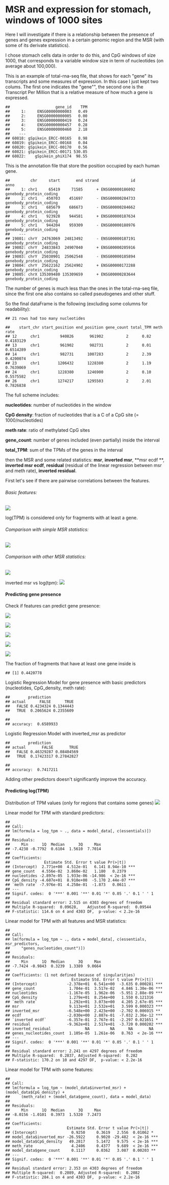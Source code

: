 MSR and expression for stomach, windows of 1000 sites
================

Here I will investigate if there is a relationship between the presence of genes and genes expression in a certain genomic region and the MSR (with some of its derivate statistics).

I chose stomach cells data in order to do this, and CpG windows of size 1000, that corresponds to a variable window size in term of nucleotides (on average about 100,000).

This is an example of total-rna-seq file, that shows for each "gene" its transcripts and some measures of expression. In this case I just kept two colums. The first one indicates the "gene"", the second one is the Transcript Per Million that is a relative measure of how much a gene is expressed.

    ##                    gene_id    TPM
    ##     1:     ENSG00000000003   0.49
    ##     2:     ENSG00000000005   0.00
    ##     3:     ENSG00000000419   0.24
    ##     4:     ENSG00000000457   0.28
    ##     5:     ENSG00000000460   2.18
    ##    ---                           
    ## 60818: gSpikein_ERCC-00165   8.98
    ## 60819: gSpikein_ERCC-00168   0.04
    ## 60820: gSpikein_ERCC-00170   0.56
    ## 60821: gSpikein_ERCC-00171 530.85
    ## 60822:    gSpikein_phiX174  98.55

This is the annotation file that store the position occupied by each human gene.

    ##         chr     start       end strand              id                    anno
    ##     1: chr1     65419     71585      + ENSG00000186092 genebody_protein_coding
    ##     2: chr1    450703    451697      - ENSG00000284733 genebody_protein_coding
    ##     3: chr1    685679    686673      - ENSG00000284662 genebody_protein_coding
    ##     4: chr1    923928    944581      + ENSG00000187634 genebody_protein_coding
    ##     5: chr1    944204    959309      - ENSG00000188976 genebody_protein_coding
    ##    ---                                                                        
    ## 19801: chrY  24763069  24813492      - ENSG00000187191 genebody_protein_coding
    ## 19802: chrY  24833843  24907040      + ENSG00000205916 genebody_protein_coding
    ## 19803: chrY  25030901  25062548      - ENSG00000185894 genebody_protein_coding
    ## 19804: chrY  25622162  25624902      + ENSG00000172288 genebody_protein_coding
    ## 19805: chrX 135309480 135309659      + ENSG00000283644 genebody_protein_coding

The number of genes is much less than the ones in the total-rna-seq file, since the first one also contains so called pseudogenes and other stuff.

So the final dataFrame is the following (excluding some columns for readability):

    ## 21 rows had too many nucleotides

    ##    start_chr start_position end_position gene_count total_TPM meth rate
    ## 12      chr1         940826       961902          2      0.82 0.4183129
    ## 13      chr1         961902       982731          2      0.01 0.6514289
    ## 14      chr1         982731      1007283          2      2.39 0.4200074
    ## 23      chr1        1206432      1228380          2      1.19 0.7639069
    ## 24      chr1        1228380      1246900          2      0.10 0.5575582
    ## 26      chr1        1274217      1295503          2      2.01 0.7826838

The full scheme includes:

**nucleotides**: number of nucleotides in the window

**CpG density**: fraction of nucleotides that is a C of a CpG site (= 1000/nucleotides)

**meth rate**: ratio of methylated CpG sites

**gene\_count**: number of genes included (even partially) inside the interval

**total\_TPM**: sum of the TPMs of the genes in the interval

then the MSR and some related statistics: **msr**, **inverted msr**, **msr ecdf **, **inverted msr ecdf**, **residual** (residual of the linear regression between msr and meth rate), **inverted residual**.

First let's see if there are pairwise correlations between the features.

###### Basic features:

![](MSR_and_expression_stomach_1e3_files/figure-markdown_github/unnamed-chunk-6-1.png)

log(TPM) is considered only for fragments with at least a gene.

###### Comparison with simple MSR statistics:

![](MSR_and_expression_stomach_1e3_files/figure-markdown_github/unnamed-chunk-7-1.png)

###### Comparison with other MSR statistics:

![](MSR_and_expression_stomach_1e3_files/figure-markdown_github/unnamed-chunk-8-1.png)

inverted msr vs log(tpm): ![](MSR_and_expression_stomach_1e3_files/figure-markdown_github/unnamed-chunk-9-1.png)

#### Predicting gene presence

Check if features can predict gene presence:

![](MSR_and_expression_stomach_1e3_files/figure-markdown_github/unnamed-chunk-10-1.png)

![](MSR_and_expression_stomach_1e3_files/figure-markdown_github/unnamed-chunk-11-1.png)

![](MSR_and_expression_stomach_1e3_files/figure-markdown_github/unnamed-chunk-12-1.png)

![](MSR_and_expression_stomach_1e3_files/figure-markdown_github/unnamed-chunk-13-1.png)

![](MSR_and_expression_stomach_1e3_files/figure-markdown_github/unnamed-chunk-14-1.png)

The fraction of fragments that have at least one gene inside is

    ## [1] 0.4420778

Logistic Regression Model for gene presence with basic predictors (nucleotides, CpG\_density, meth rate):

    ##        prediction
    ## actual      FALSE      TRUE
    ##   FALSE 0.4234324 0.1344443
    ##   TRUE  0.2065624 0.2355609

    ## 
    ## accuracy:  0.6589933

Logistic Regression Model with inverted\_msr as predictor

    ##        prediction
    ## actual       FALSE       TRUE
    ##   FALSE 0.46329287 0.08404569
    ##   TRUE  0.17423317 0.27842827

    ## 
    ## accuracy:  0.7417211

Adding other predictors doesn't significantly improve the accuracy.

#### Predicting log(TPM)

Distribution of TPM values (only for regions that contains some genes) ![](MSR_and_expression_stomach_1e3_files/figure-markdown_github/unnamed-chunk-18-1.png)

Linear model for TPM with standard predictors:

    ## 
    ## Call:
    ## lm(formula = log_tpm ~ ., data = model_data[, c(essentials)])
    ## 
    ## Residuals:
    ##     Min      1Q  Median      3Q     Max 
    ## -7.4238 -0.7792  0.6104  1.5610  7.7014 
    ## 
    ## Coefficients:
    ##               Estimate Std. Error t value Pr(>|t|)    
    ## (Intercept)  2.771e+00  4.512e-01   6.141 8.94e-10 ***
    ## gene_count   4.556e-02  3.860e-02   1.180   0.2379    
    ## nucleotides -2.897e-05  1.933e-06 -14.986  < 2e-16 ***
    ## CpG_density -4.607e+01  8.910e+00  -5.170 2.44e-07 ***
    ## `meth rate` -7.976e-01  4.258e-01  -1.873   0.0611 .  
    ## ---
    ## Signif. codes:  0 '***' 0.001 '**' 0.01 '*' 0.05 '.' 0.1 ' ' 1
    ## 
    ## Residual standard error: 2.515 on 4303 degrees of freedom
    ## Multiple R-squared:  0.09628,    Adjusted R-squared:  0.09544 
    ## F-statistic: 114.6 on 4 and 4303 DF,  p-value: < 2.2e-16

Linear model for TPM with all features and MSR statistics:

    ## 
    ## Call:
    ## lm(formula = log_tpm ~ ., data = model_data[, c(essentials, msr_predictors, 
    ##     "genes_nucleotides_count")])
    ## 
    ## Residuals:
    ##     Min      1Q  Median      3Q     Max 
    ## -7.7424 -0.9843  0.3239  1.3389  9.0664 
    ## 
    ## Coefficients: (1 not defined because of singularities)
    ##                           Estimate Std. Error t value Pr(>|t|)    
    ## (Intercept)             -2.378e+01  6.541e+00  -3.635 0.000281 ***
    ## gene_count               1.704e-01  3.517e-02   4.846 1.30e-06 ***
    ## nucleotides             -1.167e-05  1.962e-06  -5.951 2.88e-09 ***
    ## CpG_density              1.279e+01  8.254e+00   1.550 0.121316    
    ## `meth rate`              1.292e+01  3.073e+00   4.205 2.67e-05 ***
    ## msr                      9.113e+01  2.532e+01   3.599 0.000323 ***
    ## inverted_msr            -6.548e+00  2.423e+00  -2.702 0.006915 ** 
    ## ecdf                    -2.030e+00  2.887e-01  -7.032 2.36e-12 ***
    ## `inverted ecdf`         -6.357e-01  2.767e-01  -2.297 0.021651 *  
    ## residual                -9.362e+01  2.517e+01  -3.720 0.000202 ***
    ## inverted_residual               NA         NA      NA       NA    
    ## genes_nucleotides_count  1.105e-05  1.261e-06   8.763  < 2e-16 ***
    ## ---
    ## Signif. codes:  0 '***' 0.001 '**' 0.01 '*' 0.05 '.' 0.1 ' ' 1
    ## 
    ## Residual standard error: 2.241 on 4297 degrees of freedom
    ## Multiple R-squared:  0.2837, Adjusted R-squared:  0.282 
    ## F-statistic: 170.2 on 10 and 4297 DF,  p-value: < 2.2e-16

Linear model for TPM with some features:

    ## 
    ## Call:
    ## lm(formula = log_tpm ~ (model_data$inverted_msr) + (model_data$CpG_density) + 
    ##     (meth_rate) + (model_data$gene_count), data = model_data)
    ## 
    ## Residuals:
    ##     Min      1Q  Median      3Q     Max 
    ## -8.0156 -1.0101  0.3973  1.5320  7.2473 
    ## 
    ## Coefficients:
    ##                         Estimate Std. Error t value Pr(>|t|)    
    ## (Intercept)               0.9250     0.3619   2.556  0.01062 *  
    ## model_data$inverted_msr -26.5922     0.9020 -29.482  < 2e-16 ***
    ## model_data$CpG_density   49.2817     5.1472   9.575  < 2e-16 ***
    ## meth_rate                 4.2406     0.4377   9.689  < 2e-16 ***
    ## model_data$gene_count     0.1117     0.0362   3.087  0.00203 ** 
    ## ---
    ## Signif. codes:  0 '***' 0.001 '**' 0.01 '*' 0.05 '.' 0.1 ' ' 1
    ## 
    ## Residual standard error: 2.353 on 4303 degrees of freedom
    ## Multiple R-squared:  0.2089, Adjusted R-squared:  0.2082 
    ## F-statistic: 284.1 on 4 and 4303 DF,  p-value: < 2.2e-16
